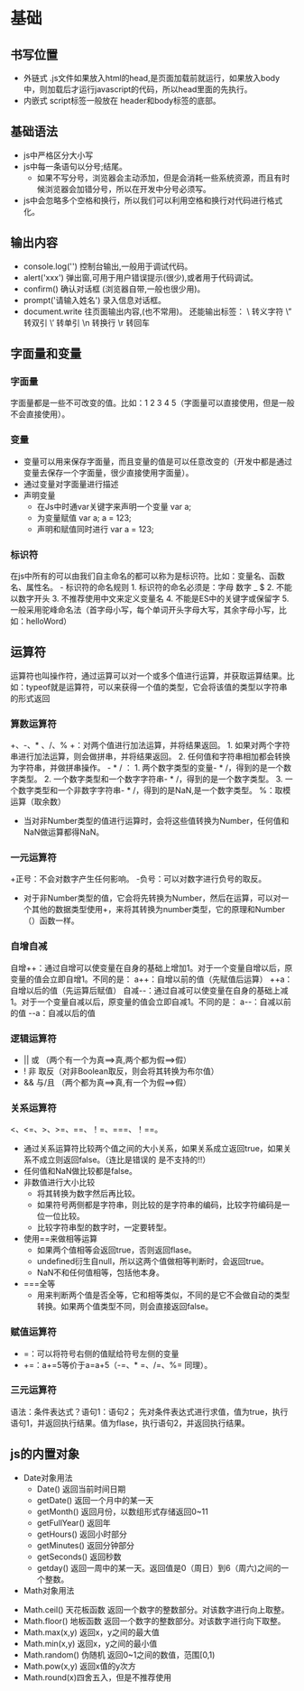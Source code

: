 # 基础
## 书写位置
+ 外链式
.js文件如果放入html的head,是页面加载前就运行，如果放入body中，则加载后才运行javascript的代码，所以head里面的先执行。
+ 内嵌式
script标签一般放在 header和body标签的底部。

## 基础语法
+ js中严格区分大小写
+ js中每一条语句以分号;结尾。
    - 如果不写分号，浏览器会主动添加，但是会消耗一些系统资源，而且有时候浏览器会加错分号，所以在开发中分号必须写。
+ js中会忽略多个空格和换行，所以我们可以利用空格和换行对代码进行格式化。

## 输出内容
+ console.log('') 控制台输出,一般用于调试代码。
+ alert('xxx') 弹出窗,可用于用户错误提示(很少),或者用于代码调试。
+ confirm()  确认对话框 (浏览器自带,一般也很少用)。
+ prompt('请输入姓名') 录入信息对话框。
+ document.write 往页面输出内容,(也不常用)。
还能输出标签：
    \    转义字符
    \”   转双引
    \’   转单引
    \n   转换行
    \r   转回车

## 字面量和变量
### 字面量
字面量都是一些不可改变的值。比如：1 2 3 4 5（字面量可以直接使用，但是一般不会直接使用）。

### 变量
+ 变量可以用来保存字面量，而且变量的值是可以任意改变的（开发中都是通过变量去保存一个字面量，很少直接使用字面量）。
+ 通过变量对字面量进行描述
+ 声明变量
    - 在Js中时通var关键字来声明一个变量 
        var a;
    - 为变量赋值
        var a;
        a = 123;
    - 声明和赋值同时进行
        var a = 123;

### 标识符
在js中所有的可以由我们自主命名的都可以称为是标识符。比如：变量名、函数名、属性名。
    - 标识符的命名规则
        1. 标识符的命名必须是：字母 数字  _  $
        2. 不能以数字开头
        3. 不推荐使用中文来定义变量名
        4. 不能是ES中的关键字或保留字
        5. 一般采用驼峰命名法（首字母小写，每个单词开头字母大写，其余字母小写，比如：helloWord）

## 运算符
运算符也叫操作符，通过运算可以对一个或多个值进行运算，并获取运算结果。比如：typeof就是运算符，可以来获得一个值的类型，它会将该值的类型以字符串的形式返回
### 算数运算符
+、-、* 、/、% +：对两个值进行加法运算，并将结果返回。
        1. 如果对两个字符串进行加法运算，则会做拼串，并将结果返回。
        2. 任何值和字符串相加都会转换为字符串，并做拼串操作。
    - * / ：
        1. 两个数字类型的变量- * /，得到的是一个数字类型。
        2. 一个数字类型和一个数字字符串- * /，得到的是一个数字类型。
        3. 一个数字类型和一个非数字字符串- * /，得到的是NaN,是一个数字类型。
    %：取模运算（取余数）
+ 当对非Number类型的值进行运算时，会将这些值转换为Number，任何值和NaN做运算都得NaN。

### 一元运算符
+正号：不会对数字产生任何影响。
-负号：可以对数字进行负号的取反。
+ 对于非Number类型的值，它会将先转换为Number，然后在运算，可以对一个其他的数据类型使用+，来将其转换为number类型，它的原理和Number（）函数一样。

### 自增自减
自增++：通过自增可以使变量在自身的基础上增加1。对于一个变量自增以后，原变量的值会立即自增1。不同的是：
    a++：自增以前的值（先赋值后运算）
    ++a：自增以后的值（先运算后赋值）
自减--：通过自减可以使变量在自身的基础上减1。对于一个变量自减以后，原变量的值会立即自减1。不同的是：
    a--：自减以前的值
    --a：自减以后的值

### 逻辑运算符
+ ||  或   （两个有一个为真==>真,两个都为假==>假）
+ !   非    取反（对非Boolean取反，则会将其转换为布尔值）
+ &&  与/且   （两个都为真==>真,有一个为假==>假）

### 关系运算符
<、<=、>、>=、==、！=、===、！==。
+ 通过关系运算符比较两个值之间的大小关系，如果关系成立返回true，如果关系不成立则返回false。（连比是错误的 是不支持的!!）
+ 任何值和NaN做比较都是false。
+ 非数值进行大小比较
    - 将其转换为数字然后再比较。
    - 如果符号两侧都是字符串，则比较的是字符串的编码，比较字符编码是一位一位比较。
    - 比较字符串型的数字时，一定要转型。
+ 使用==来做相等运算 
    - 如果两个值相等会返回true，否则返回flase。
    - undefined衍生自null，所以这两个值做相等判断时，会返回true。
    - NaN不和任何值相等，包括他本身。
+ ===全等
    - 用来判断两个值是否全等，它和相等类似，不同的是它不会做自动的类型转换。如果两个值类型不同，则会直接返回false。

### 赋值运算符
+ =：可以将符号右侧的值赋给符号左侧的变量
+ +=：a+=5等价于a=a+5（-=、* =、/=、%= 同理）。

### 三元运算符
语法：条件表达式？语句1：语句2；
先对条件表达式进行求值，值为true，执行语句1，并返回执行结果。值为flase，执行语句2，并返回执行结果。

## js的内置对象
+ Date对象用法
    - Date() 返回当前时间日期
    - getDate() 返回一个月中的某一天
    - getMonth() 返回月份，以数组形式存储返回0~11
    - getFullYear() 返回年
    - getHours() 返回小时部分
    - getMinutes() 返回分钟部分
    - getSeconds() 返回秒数
    - getday() 返回一周中的某一天。返回值是0（周日）到6（周六)之间的一个整数。
+ Math对象用法
- Math.ceil() 天花板函数
    返回一个数字的整数部分。对该数字进行向上取整。
- Math.floor() 地板函数
    返回一个数字的整数部分。对该数字进行向下取整。
- Math.max(x,y)
    返回x，y之间的最大值
- Math.min(x,y)
    返回x，y之间的最小值
- Math.random() 伪随机 
    返回0~1之间的数值，范围[0,1)
- Math.pow(x,y)
    返回x值的y次方
- Math.round(x)四舍五入，但是不推荐使用